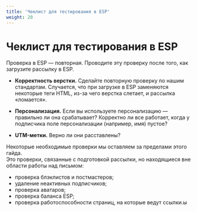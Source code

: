 ```yaml
---
title: 'Чеклист для тестирования в ESP'
weight: 20
---
```

# Чеклист для тестирования в ESP

Проверка в ESP — повторная. Проводите эту проверку после того, как загрузите рассылку в ESP.

- **Корректность верстки.** Сделайте повторную проверку по нашим стандартам. Случается, что при загрузке в ESP заменяются некоторые теги HTML, из-за чего верстка слетает, и рассылка «ломается».

- **Персонализация.** Если вы используете персонализацию — правильно ли она срабатывает? Корректно ли все работает, когда у подписчика поле персонализации (например, имя) пустое?

- **UTM-метки.** Верно ли они расставлены?

Некоторые необходимые проверки мы оставляем за пределами этого гайда.       
Это проверки, связанные с подготовкой рассылки, но находящиеся вне области работы над письмом:

- проверка блэклистов и постмастеров;
- удаление неактивных подписчиков;
- проверка аватаров;
- проверка баланса ESP;
- проверка работоспособности страниц, на которые ведут ссылки.ы